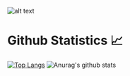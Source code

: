 ![alt text](https://www.itprotoday.com/sites/itprotoday.com/files/styles/article_featured_retina/public/programming.jpg?itok=6bRkryO5)
# Github Statistics :chart_with_upwards_trend:
[![Top Langs](https://github-readme-stats.vercel.app/api/top-langs/?username=mtashkova&layout=compact&theme=nightowl)](https://github.com/anuraghazra/github-readme-stats)
![Anurag's github stats](https://github-readme-stats.vercel.app/api?username=mtashkova&show_icons=true&theme=nightowl)
